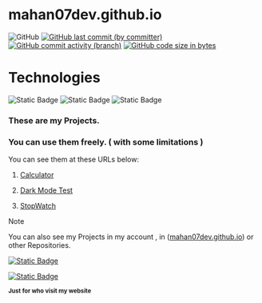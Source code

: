 # mahan07dev.github.io
![GitHub](https://img.shields.io/github/license/mahan07dev/mahan07dev.github.io?logo=GNU&label=License&color=blue)
[![GitHub last commit (by committer)](https://img.shields.io/github/last-commit/mahan07dev/mahan07dev.github.io)](https://github.com/mahan07dev/mahan07dev.github.io/activity)
[![GitHub commit activity (branch)](https://img.shields.io/github/commit-activity/y/mahan07dev/mahan07dev.github.io?color=lightskyblue)](https://github.com/mahan07dev/mahan07dev.github.io/graphs/commit-activity)
[![GitHub code size in bytes](https://img.shields.io/github/languages/code-size/mahan07dev/mahan07dev.github.io)](#)
# Technologies
![Static Badge](https://img.shields.io/badge/HTML5-%23e35f20?style=for-the-badge&logo=HTML5&logoColor=white)
![Static Badge](https://img.shields.io/badge/CSS3-darkblue?style=for-the-badge&logo=CSS3&logoColor=lightskyblue)
![Static Badge](https://img.shields.io/badge/JAVASCRIPT-black?style=for-the-badge&logo=Javascript&logoColor=%23f7df1e)  
### These are my Projects.
### You can use them freely. ( with some limitations )

You can see them at these URLs below:

1. [Calculator](https://mahan07dev.github.io/myprojects/calculator/)

1. [Dark Mode Test](https://mahan07dev.github.io/myprojects/dark_mode_test/)

1. [StopWatch](https://mahan07dev.github.io/myprojects/stop_watch/)

> [!NOTE]
> You can also see my Projects in my account , in ([mahan07dev.github.io](https://github.com/mahan07dev/mahan07dev.github.io)) or other Repositories.
 
[![Static Badge](https://img.shields.io/badge/Follow-Me?style=for-the-badget&logo=github&label=Github&labelColor=black&link=https%3A%2F%2Fgithub.com%2Fmahan07dev)
](https://github.com/mahan07dev)

[![Static Badge](https://img.shields.io/badge/Telegram-blue?style=social&logo=Telegram)](https://www.telegram.me/mahan07dev/)

**<sub>Just for who visit my website</sub>**
